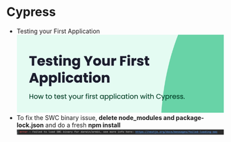 # Cypress

- Testing your First Application
    ![img.png](img.png)
- To fix the SWC binary issue, **delete node_modules and package-lock.json** and do a fresh **npm install**
![img_2.png](img_2.png)

